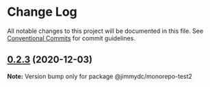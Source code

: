 # Change Log

All notable changes to this project will be documented in this file.
See [Conventional Commits](https://conventionalcommits.org) for commit guidelines.

## [0.2.3](https://github.com/Jimmydalecleveland/lerna-example/compare/v0.2.2...v0.2.3) (2020-12-03)

**Note:** Version bump only for package @jimmydc/monorepo-test2
